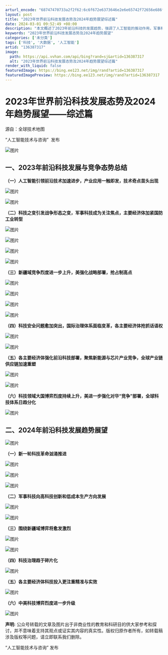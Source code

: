 ```yaml
---
arturl_encode: "68747470733a2f2f62:6c6f672e6373646e2e6e65742f72656e686f6e67786961312f:61727469636c652f64657461696c732f313336333837333137"
layout: post
title: "2023年世界前沿科技发展态势及2024年趋势展望综述篇"
date: 2024-03-01 09:52:49 +08:00
description: "本文概述了2023年前沿科技的发展趋势，强调了人工智能的推动作用，军事科技的战略地位，以及各经济体在"
keywords: "2023年世界前沿科技发展态势及2024年趋势展望"
categories: ['未分类']
tags: ['科技', '大数据', '人工智能']
artid: "136387317"
image:
  path: https://api.vvhan.com/api/bing?rand=sj&artid=136387317
  alt: "2023年世界前沿科技发展态势及2024年趋势展望综述篇"
render_with_liquid: false
featuredImage: https://bing.ee123.net/img/rand?artid=136387317
featuredImagePreview: https://bing.ee123.net/img/rand?artid=136387317
---
```


# 2023年世界前沿科技发展态势及2024年趋势展望——综述篇

源自：全球技术地图

“人工智能技术与咨询”  发布

![图片](https://i-blog.csdnimg.cn/blog_migrate/ae79a219670c5a3e226a48e3ce67b1df.png)

## **一、2023年前沿科技发展与竞争态势总结**

**（一）人工智能引领前沿技术加速进步，产业应用一触即发，技术奇点苗头出现**

![图片](https://i-blog.csdnimg.cn/blog_migrate/b6eeb7d52e5f9b571bbd2071415ed92a.png)

![图片](https://i-blog.csdnimg.cn/blog_migrate/e2b07eb9fd590444f28f894184b703fa.png)

**（二）科技之变引发战争形态之变，军事科技成为关注焦点，主要经济体加紧国防工业转型**

![图片](https://i-blog.csdnimg.cn/blog_migrate/9137b4ec0c52ef840fbdf461e1392b01.png)

![图片](https://i-blog.csdnimg.cn/blog_migrate/0bf518265947e48cdca89aee64c1c416.png)

![图片](https://i-blog.csdnimg.cn/blog_migrate/15d4f5eb96b36d535ba2e1762724ffb8.png)

![图片](https://i-blog.csdnimg.cn/blog_migrate/fad396a9272d56074f5d2568f3df2841.png)

**（三）新疆域竞争烈度进一步上升，美强化战略部署，抢占制高点**

![图片](https://i-blog.csdnimg.cn/blog_migrate/7fbb39c8246151a25b9d688b2e539d9e.png)

![图片](https://i-blog.csdnimg.cn/blog_migrate/35a3526e9714ed3bcdabbe2ec9118e10.png)

![图片](https://i-blog.csdnimg.cn/blog_migrate/47fd887eab64be91704d3456b1e600db.png)

![图片](https://i-blog.csdnimg.cn/blog_migrate/d748adfeb2ef9d27c3d2dcd116a03e34.png)

**（四）科技安全问题愈加突出，国际治理体系面临变革，各主要经济体抢抓话语权**

![图片](https://i-blog.csdnimg.cn/blog_migrate/8413a62856b0559c0872f4b1c4673634.png)

![图片](https://i-blog.csdnimg.cn/blog_migrate/46885e13f9768ccba57499676b3b063e.png)

**（五）各主要经济体强化前沿科技部署，聚焦新能源与芯片产业竞争，全球产业链供应链加速重塑**

![图片](https://i-blog.csdnimg.cn/blog_migrate/ae5d5d6b0c7f6ea3066fd9fb68e261a9.png)

![图片](https://i-blog.csdnimg.cn/blog_migrate/9ee4a035bca4c54e0f252f3085b12854.png)

**（六）科技领域大国博弈烈度持续上升，美进一步强化对华“竞争”部署，全球科技体系日趋分化**

![图片](https://i-blog.csdnimg.cn/blog_migrate/99b3cd76f608f0ee59e30545ccd12075.png)

## **二、2024年前沿科技发展趋势展望**

![图片](https://i-blog.csdnimg.cn/blog_migrate/059a2adc609241a1714fef1a8d787659.png)

**（一）新一轮科技革命汹涌推进**

![图片](https://i-blog.csdnimg.cn/blog_migrate/a7cc0d65569b05de56b8e8a540ff4c4b.png)

![图片](https://i-blog.csdnimg.cn/blog_migrate/c39d3fd18711fdd6ebb85acc9f8feca7.png)

![图片](https://i-blog.csdnimg.cn/blog_migrate/d53df11816603b78a06f93894f84ba04.png)

**（二）军事科技向高科技创新和低成本生产方向发展**

![图片](https://i-blog.csdnimg.cn/blog_migrate/206de9fe5e28373696951f702e59e463.png)

![图片](https://i-blog.csdnimg.cn/blog_migrate/63bf2a5b96f100572f93b18a4dfd62b9.png)

**（三）围绕新疆域博弈将愈发激烈**

![图片](https://i-blog.csdnimg.cn/blog_migrate/bc8dbbe569890f1189cca50feff3b4d3.png)

![图片](https://i-blog.csdnimg.cn/blog_migrate/c720f5944269c185c0e3977c228d437f.png)

**（四）科技治理趋于碎片化**

![图片](https://i-blog.csdnimg.cn/blog_migrate/18ae7431ea4963262e91db1d378e8a3e.png)

**（五）各主要经济体科技投入更注重精准与实效**

![图片](https://i-blog.csdnimg.cn/blog_migrate/741bdee82b420da818f09e0b2e7aeea6.png)

**（六）中美科技博弈烈度进一步升级**

![图片](https://i-blog.csdnimg.cn/blog_migrate/1857cc6dada08d2b9ff4390b0be518ac.png)

**声明:**
公众号转载的文章及图片出于非商业性的教育和科研目的供大家参考和探讨，并不意味着支持其观点或证实其内容的真实性。版权归原作者所有，如转载稿涉及版权等问题，请立即联系我们删除。

“人工智能技术与咨询” 发布